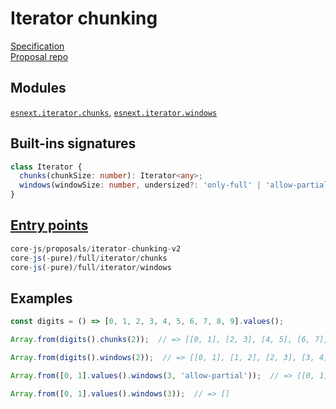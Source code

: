 # Iterator chunking
[Specification](https://tc39.es/proposal-iterator-chunking/)\
[Proposal repo](https://github.com/tc39/proposal-iterator-chunking)

## Modules 
[`esnext.iterator.chunks`](https://github.com/zloirock/core-js/blob/master/packages/core-js/modules/esnext.iterator.chunks.js), [`esnext.iterator.windows`](https://github.com/zloirock/core-js/blob/master/packages/core-js/modules/esnext.iterator.windows.js)

## Built-ins signatures
```ts
class Iterator {
  chunks(chunkSize: number): Iterator<any>;
  windows(windowSize: number, undersized?: 'only-full' | 'allow-partial' | undefined): Iterator<any>;
}
```

## [Entry points]({docs-version}/docs/usage#h-entry-points)
```ts
core-js/proposals/iterator-chunking-v2
core-js(-pure)/full/iterator/chunks
core-js(-pure)/full/iterator/windows
```

## Examples
```js
const digits = () => [0, 1, 2, 3, 4, 5, 6, 7, 8, 9].values();

Array.from(digits().chunks(2));  // => [[0, 1], [2, 3], [4, 5], [6, 7], [8, 9]]

Array.from(digits().windows(2));  // => [[0, 1], [1, 2], [2, 3], [3, 4], [4, 5], [5, 6], [6, 7], [7, 8], [8, 9]]

Array.from([0, 1].values().windows(3, 'allow-partial'));  // => [[0, 1]]

Array.from([0, 1].values().windows(3));  // => []
```
